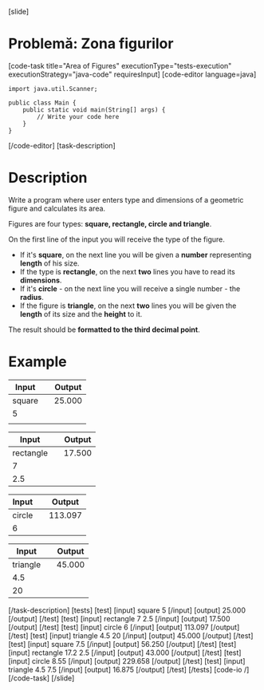 [slide]
# Problemă: Zona figurilor
[code-task title="Area of Figures" executionType="tests-execution" executionStrategy="java-code" requiresInput]
[code-editor language=java]
```
import java.util.Scanner;

public class Main {
    public static void main(String[] args) {
        // Write your code here
    }
}
```
[/code-editor]
[task-description]
# Description

Write a program where user enters type and dimensions of a geometric figure and calculates its area. 

Figures are four types: **square, rectangle, circle and triangle**. 

On the first line of the input you will receive the type of the figure.
- If it\'s **square**, on the next line you will be given a **number** representing **length** of his size. 
- If the type is **rectangle**, on the next **two** lines you have to read its **dimensions**. 
- If it\'s **circle** - on the next line you will receive a single number - the **radius**. 
- If the figure is **triangle**, on the next **two** lines you will be given the **length** of its size and the **height** to it. 

The result should be **formatted to the third decimal point**.

# Example

| **Input** | | **Output** |
| --- | --- | --- | 
| square | | 25.000 | 
| 5 | | |
| | | |

| **Input** | | **Output** |
| --- | --- | --- |
| rectangle | | 17.500|
| 7| | |
| 2.5| | |

| **Input** | | **Output** |
| --- | --- | --- |
| circle| | 113.097|
| 6| | |

| **Input** | | **Output** |
| --- | --- | --- |
| triangle| | 45.000|
| 4.5| | |
| 20| | |
[/task-description]
[tests]
[test]
[input]
square
5
[/input]
[output]
25.000
[/output]
[/test]
[test]
[input]
rectangle
7
2.5
[/input]
[output]
17.500
[/output]
[/test]
[test]
[input]
circle
6
[/input]
[output]
113.097
[/output]
[/test]
[test]
[input]
triangle
4.5
20
[/input]
[output]
45.000
[/output]
[/test]
[test]
[input]
square
7.5
[/input]
[output]
56.250
[/output]
[/test]
[test]
[input]
rectangle
17.2
2.5
[/input]
[output]
43.000
[/output]
[/test]
[test]
[input]
circle
8.55
[/input]
[output]
229.658
[/output]
[/test]
[test]
[input]
triangle
4.5
7.5
[/input]
[output]
16.875
[/output]
[/test]
[/tests]
[code-io /]
[/code-task]
[/slide]